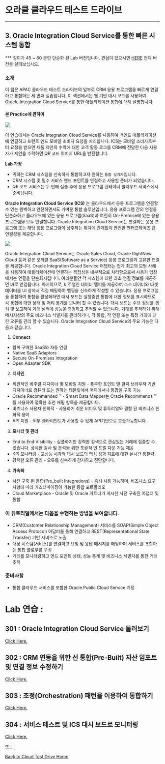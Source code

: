 # 오라클 클라우드 테스트 드라이브 #
-----
## 3. Oracle Integration Cloud Service를 통한 빠른 시스템 통합 ##


**\* 길이가 45 ~ 60 분인 단순화 된 Lab 버전입니다. 관심이 있으시면 [HERE](long/README.md) 전체 버전을 살펴보십시오.

### 소개 ###
이 랩은 APAC 클라우드 테스트 드라이브의 일부로 CRM 응용 프로그램을 빠르게 연결하고 통합하는 세 번째 실습입니다. 이 섹션에서는 웹 기반 대시 보드를 사용하여 Oracle Integration Cloud Service를 통한 애플리케이션 통합에 대해 설명합니다.

#### 본 Practice에 관하여

![](images/ics.scope.png)


이 연습에서는 Oracle Integration Cloud Service를 사용하여 백엔드 애플리케이션에 연결하고 프런트 엔드 모바일 소비자 요청을 처리합니다. ICS는 모바일 소비자로부터 요청을 받으면 제품 제안의 수락에 대한 고객 활동 로그를 CRM에 전달한 다음 사용자가 제안을 수락하면 QR 코드 이미지 URL을 반환합니다.

**Lab 가정**
+ 귀하는 CRM 시스템을 신속하게 통합하고자 원하는 `통합 설계자`입니다.
+ CRM 시스템 및 필수 서비스 엔드 포인트를 연결하고 사용할 준비가 되었습니다.
+ QR 코드 서비스는 두 번째 실습 후에 응용 프로그램 컨테이너 클라우드 서비스에서 준비됩니다.

**Oracle Integration Cloud Service (ICS)** 는 클라우드에서 응용 프로그램을 연결할 수 있는 완벽하고 안전하면서도 가벼운 통합 솔루션입니다. 응용 프로그램 간의 연결을 단순화하고 클라우드에 있는 응용 프로그램(SaaS)과 여전히 On-Premise에 있는 응용 프로그램을 모두 연결합니다. Oracle Integration Cloud Service는 연결하는 응용 프로그램 또는 해당 응용 프로그램이 상주하는 위치에 관계없이 안전한 엔터프라이즈 급 연결성을 제공합니다.

![](images/00.ics.png)


Oracle Integration Cloud Service는 Oracle Sales Cloud, Oracle RightNow Cloud 등과 같은 오라클 SaaS(Software as a Service) 응용 프로그램과 고유한 연결을 제공합니다. Oracle Integration Cloud Service 어댑터는 업계 최고의 모범 사례를 사용하여 애플리케이션에 연결하는 복잡성을 내부적으로 처리함으로써 사용자 입장에서는 연결을 단순화시킵니다. 여러분들안 각 시스템에 대한 최소 연결 정보를 제공하면 바로 연결됩니다. 마지막으로, 비주얼한 데이터 맵퍼를 제공하여 소스 데이터와 타겟 데이터를 UI 상에서 직접 매핑하여 맵핑을 신속하게 작성할 수 있습니다.
응용 프로그램을 통합하여 통합을 활성화하면 대시 보드는 실행중인 통합에 대한 정보를 표시하므로 각 통합에 대한 상태 및 처리 통계를 모니터 할 수 있습니다. 대시 보드는 주요 정보를 캡처 및 보고하여 거래 실적에 성능을 측정하고 추적할 수 있습니다. 거래를 추적하기 위해 메시지상의 주요 비즈니스 식별자를 관리하거나, 각 통합, 각 연결 또는 특정 거래에 대한 오류를 관리 할 수 ​​있습니다.
Oracle Integration Cloud Service의 주요 기능은 다음과 같습니다.

1. **Connect**
  - 함께 구매한 SaaS와 자동 연결
  - Native SaaS Adaptors
  - Secure On-Premises Integration
  - Open Adapter SDK
2. **디자인**
  - 직관적인 비주얼 디자이너 및 모바일 지원 - 풍부한 포인트 앤 클릭 브라우저 기반 디자이너로 컴퓨터 또는 원하는 태블릿에서 어디에서나 통합을 구축 가능
  - Oracle Recommended ™ - Smart Data Mapper는 Oracle Recommends ™를 사용하여 정확한 추천 매핑 항목을 제공합니다.
  - 비즈니스 사용자 친화적 - 사용하기 쉬운 비디오 및 튜토리얼와 결합 된 비즈니스 친화적 용어
  - API 지원 - 외부 클라이언트가 사용할 수 있게 API기반으로 호출가능합니다.

3. **모니터 및 관리**
  - End to End Visibility - 심플하지만 강력한 검색으로 관심있는 거래에 집중할 수 있습니다. 상세한 감사 및 분석을 위한 포괄적 인 드릴 다운 기능 제공
  - KPI 모니터링 - 고성능 시각적 대시 보드의 핵심 성과 지표에 대한 실시간 통찰력
  - 강력한 오류 관리 - 오류를 신속하게 감지하고 진단합니다.

4. **가속화**
  - 사전 구축 된 통합(Pre_built Integrations) - 즉시 사용 가능하며, 비즈니스 요구 사항에 따라 커스터마이징이 가능한 통합 포트폴리오
  - Cloud Marketplace - Oracle 및 Oracle 파트너가 게시한 사전 구축된 어댑터 및 통합

### 이 튜토리얼에서는 다음을 수행하는 방법을 보여줍니다. ###

+ CRM(Customer Relationship Management) 서비스를 SOAP(Simple Object Access Protocol) 아답터를 통해 연결하고 REST(Representational State Transfer) 기반 서비스로 노출
+ 대상 시스템(서비스)를 연결하고 요청 및 응답 메시지를 매핑하며 서비스를 조합하는 통합 플로우를 구성
+ 거래를 모니터링하고 엔드 포인트 상태, 성능 통계 및 비즈니스 식별자를 통한 거래 추적

### 준비사항 ###

+ 통합 클라우드 서비스를 포함한 Oracle Public Cloud Service 계정

# Lab 연습 : #

## 301 : Oracle Integration Cloud Service 둘러보기 ##

[Click Here.](301-IntegrationsLab.md)

## 302 : CRM 연동을 위한 선 통합(Pre-Built) 자산 임포트 및 연결 정보 수정하기 ##

[Click Here.](302-IntegrationsLab.md)

## 303 : 조정(Orchestration) 패턴을 이용하여 통합하기 ##

[Click Here.](303-IntegrationsLab.md)

## 304 : 서비스 테스트 및 ICS 대시 보드로 모니터링 ##

[Click Here.](304-IntegrationsLab.md)

또는

[Back to Cloud Test Drive Home](../README.md)
